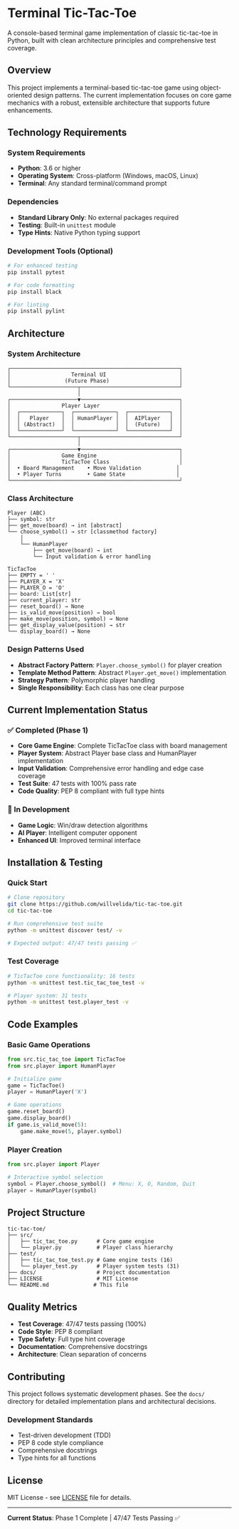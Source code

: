 # Terminal Tic-Tac-Toe

A console-based terminal game implementation of classic tic-tac-toe in Python, built with clean architecture principles and comprehensive test coverage.

## Overview

This project implements a terminal-based tic-tac-toe game using object-oriented design patterns. The current implementation focuses on core game mechanics with a robust, extensible architecture that supports future enhancements.

## Technology Requirements

### System Requirements
- **Python**: 3.6 or higher
- **Operating System**: Cross-platform (Windows, macOS, Linux)
- **Terminal**: Any standard terminal/command prompt

### Dependencies
- **Standard Library Only**: No external packages required
- **Testing**: Built-in `unittest` module
- **Type Hints**: Native Python typing support

### Development Tools (Optional)
```bash
# For enhanced testing
pip install pytest

# For code formatting
pip install black

# For linting
pip install pylint
```

## Architecture

### System Architecture
```
┌─────────────────────────────────────────────────────┐
│                   Terminal UI                       │
│                 (Future Phase)                      │
└─────────────────────┬───────────────────────────────┘
                      │
┌─────────────────────▼───────────────────────────────┐
│                Player Layer                         │
│  ┌─────────────┐  ┌─────────────┐  ┌─────────────┐  │
│  │   Player    │  │ HumanPlayer │  │  AIPlayer   │  │
│  │ (Abstract)  │  │             │  │  (Future)   │  │
│  └─────────────┘  └─────────────┘  └─────────────┘  │
└─────────────────────┬───────────────────────────────┘
                      │
┌─────────────────────▼───────────────────────────────┐
│                Game Engine                          │
│                TicTacToe Class                      │
│  • Board Management    • Move Validation           │
│  • Player Turns        • Game State                │
└─────────────────────────────────────────────────────┘
```

### Class Architecture
```
Player (ABC)
├── symbol: str
├── get_move(board) → int [abstract]
└── choose_symbol() → str [classmethod factory]
    │
    └── HumanPlayer
        ├── get_move(board) → int
        └── Input validation & error handling

TicTacToe
├── EMPTY = ' '
├── PLAYER_X = 'X'  
├── PLAYER_O = 'O'
├── board: List[str]
├── current_player: str
├── reset_board() → None
├── is_valid_move(position) → bool
├── make_move(position, symbol) → None
├── get_display_value(position) → str
└── display_board() → None
```

### Design Patterns Used
- **Abstract Factory Pattern**: `Player.choose_symbol()` for player creation
- **Template Method Pattern**: Abstract `Player.get_move()` implementation
- **Strategy Pattern**: Polymorphic player handling
- **Single Responsibility**: Each class has one clear purpose

## Current Implementation Status

### ✅ Completed (Phase 1)
- **Core Game Engine**: Complete TicTacToe class with board management
- **Player System**: Abstract Player base class and HumanPlayer implementation
- **Input Validation**: Comprehensive error handling and edge case coverage
- **Test Suite**: 47 tests with 100% pass rate
- **Code Quality**: PEP 8 compliant with full type hints

### 🔄 In Development
- **Game Logic**: Win/draw detection algorithms
- **AI Player**: Intelligent computer opponent
- **Enhanced UI**: Improved terminal interface

## Installation & Testing

### Quick Start
```bash
# Clone repository
git clone https://github.com/willvelida/tic-tac-toe.git
cd tic-tac-toe

# Run comprehensive test suite
python -m unittest discover test/ -v

# Expected output: 47/47 tests passing ✅
```

### Test Coverage
```bash
# TicTacToe core functionality: 16 tests
python -m unittest test.tic_tac_toe_test -v

# Player system: 31 tests  
python -m unittest test.player_test -v
```

## Code Examples

### Basic Game Operations
```python
from src.tic_tac_toe import TicTacToe
from src.player import HumanPlayer

# Initialize game
game = TicTacToe()
player = HumanPlayer('X')

# Game operations
game.reset_board()
game.display_board()
if game.is_valid_move(5):
    game.make_move(5, player.symbol)
```

### Player Creation
```python
from src.player import Player

# Interactive symbol selection
symbol = Player.choose_symbol()  # Menu: X, O, Random, Quit
player = HumanPlayer(symbol)
```

## Project Structure
```
tic-tac-toe/
├── src/
│   ├── tic_tac_toe.py      # Core game engine
│   └── player.py           # Player class hierarchy
├── test/
│   ├── tic_tac_toe_test.py # Game engine tests (16)
│   └── player_test.py      # Player system tests (31)
├── docs/                   # Project documentation
├── LICENSE                 # MIT License
└── README.md              # This file
```

## Quality Metrics

- **Test Coverage**: 47/47 tests passing (100%)
- **Code Style**: PEP 8 compliant
- **Type Safety**: Full type hint coverage
- **Documentation**: Comprehensive docstrings
- **Architecture**: Clean separation of concerns

## Contributing

This project follows systematic development phases. See the `docs/` directory for detailed implementation plans and architectural decisions.

### Development Standards
- Test-driven development (TDD)
- PEP 8 code style compliance
- Comprehensive docstrings
- Type hints for all functions

## License

MIT License - see [LICENSE](LICENSE) file for details.

---

**Current Status**: Phase 1 Complete | 47/47 Tests Passing ✅
